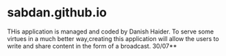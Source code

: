 # sabdan.github.io
THis application is managed and coded by Danish Haider. To serve some virtues in a much better way,creating this application will allow the users to write and share content in the form of a broadcast. 30/07** 
